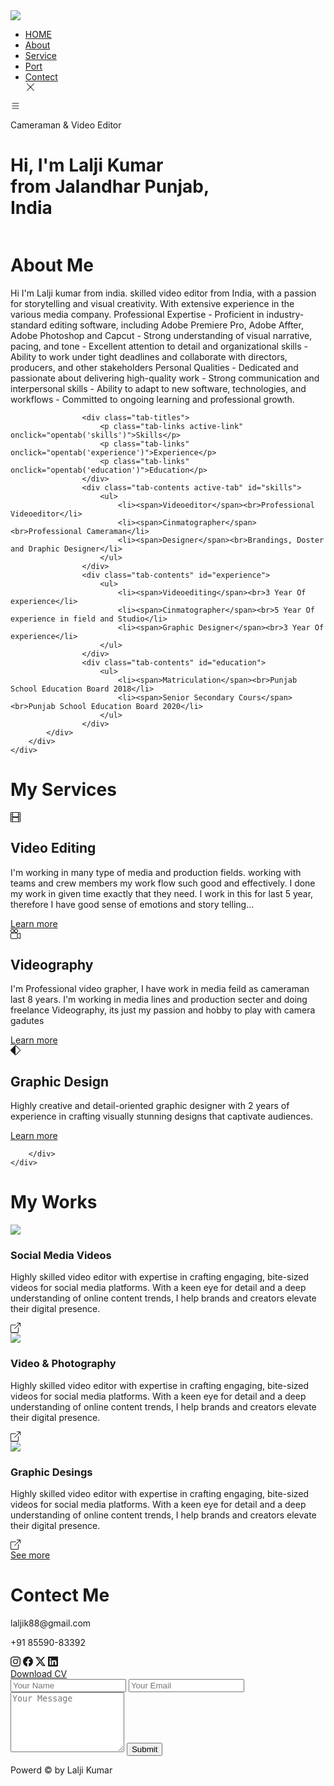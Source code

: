 <!DOCTYPE html>
<html lang="en">
<head>
    <meta charset="UTF-8">
    <meta http-equiv="X-UA-Comatible" content="IE=edge">
    <meta name="viewport" content="width=device-width, initial-scale=1.0"> 
    <title>Personal Portfolio Website</title>
    <link rel="stylesheet" href="style.css">    
</Head>
<body>
<div id="header">
    <div class="container">
        <nav>
             <img src="Images/mr logo.png" class="logo">
            <ul id="sidemenu"> 
                <li><a href="#header">HOME</a></li>
                <li><a href="#about">About</a></li>
                <li><a href="#services">Service</a></li>
                <li><a href="#portfolio">Port</a></li>
                <li><a href="#contact">Contect</a></li>
                <i class="fas" onclick="closemenu()"><svg xmlns="http://www.w3.org/2000/svg" width="16" height="16" fill="currentColor" class="bi bi-x-lg" viewBox="0 0 16 16">
                    <path d="M2.146 2.854a.5.5 0 1 1 .708-.708L8 7.293l5.146-5.147a.5.5 0 0 1 .708.708L8.707 8l5.147 5.146a.5.5 0 0 1-.708.708L8 8.707l-5.146 5.147a.5.5 0 0 1-.708-.708L7.293 8z"/>
                  </svg></i>
            </ul>
            <i class="fas" onclick="openmenu()"><svg xmlns="http://www.w3.org/2000/svg" width="16" height="16" fill="currentColor" class="bi bi-list" viewBox="0 0 16 16">
                <path fill-rule="evenodd" d="M2.5 12a.5.5 0 0 1 .5-.5h10a.5.5 0 0 1 0 1H3a.5.5 0 0 1-.5-.5m0-4a.5.5 0 0 1 .5-.5h10a.5.5 0 0 1 0 1H3a.5.5 0 0 1-.5-.5m0-4a.5.5 0 0 1 .5-.5h10a.5.5 0 0 1 0 1H3a.5.5 0 0 1-.5-.5"/>
              </svg></i>
        </nav>
        <div class="header-text">
            <p>Cameraman & Video Editor</p>
            <h1>Hi, I'm <span>Lalji Kumar</span><br>from Jalandhar Punjab,<br>India </h1>
        </div>
    </div>    
</div>
<!-- -----------about------------- -->
<div id="about">
    <div id="container">
        <div class="row">
            <div class="about-col-1">
                <img src="Images/userr.png" alt="">
            </div>
            <div class="about-col-2">
                <h1 class="sub-title">About Me</h1>
                <p>Hi I'm Lalji kumar from india. skilled video editor from India, with a passion for storytelling and visual creativity. With extensive experience in the various media company. 
                    Professional Expertise
                    - Proficient in industry-standard editing software, including Adobe Premiere Pro, Adobe Affter, Adobe Photoshop and Capcut
                    - Strong understanding of visual narrative, pacing, and tone
                    - Excellent attention to detail and organizational skills
                    - Ability to work under tight deadlines and collaborate with directors, producers, and other stakeholders
                    Personal Qualities
                    - Dedicated and passionate about delivering high-quality work
                    - Strong communication and interpersonal skills
                    - Ability to adapt to new software, technologies, and workflows
                    - Committed to ongoing learning and professional growth.</p>

                    <div class="tab-titles">
                        <p class="tab-links active-link" onclick="opentab('skills')">Skills</p>
                        <p class="tab-links" onclick="opentab('experience')">Experience</p>
                        <p class="tab-links" onclick="opentab('education')">Education</p>
                    </div> 
                    <div class="tab-contents active-tab" id="skills">
                        <ul>
                            <li><span>Videoeditor</span><br>Professional Videoeditor</li>
                            <li><span>Cinmatographer</span><br>Professional Cameraman</li>
                            <li><span>Designer</span><br>Brandings, Doster and Draphic Designer</li>
                        </ul>
                    </div>
                    <div class="tab-contents" id="experience">
                        <ul>
                            <li><span>Videoediting</span><br>3 Year Of experience</li>
                            <li><span>Cinmatographer</span><br>5 Year Of experience in field and Studio</li>
                            <li><span>Graphic Designer</span><br>3 Year Of experience</li>
                        </ul>
                    </div>
                    <div class="tab-contents" id="education">
                        <ul>
                            <li><span>Matriculation</span><br>Punjab School Education Board 2018</li>
                            <li><span>Senior Secondary Cours</span><br>Punjab School Education Board 2020</li>
                        </ul>
                    </div>
            </div>
        </div>
    </div>
</div>
<!-- ----------------services------------------- -->
 <div id="services">
    <div class="container">
        <h1 class="sub-title">My Services</h1>
        <div class="services-list">
            <div>
                <svg xmlns="http://www.w3.org/2000/svg" width="16" height="16" fill="currentColor" class="bi bi-film" viewBox="0 0 16 16">
                    <path d="M0 1a1 1 0 0 1 1-1h14a1 1 0 0 1 1 1v14a1 1 0 0 1-1 1H1a1 1 0 0 1-1-1zm4 0v6h8V1zm8 8H4v6h8zM1 1v2h2V1zm2 3H1v2h2zM1 7v2h2V7zm2 3H1v2h2zm-2 3v2h2v-2zM15 1h-2v2h2zm-2 3v2h2V4zm2 3h-2v2h2zm-2 3v2h2v-2zm2 3h-2v2h2z"/>
                  </svg>
                <h2>Video Editing</h2>
                <p>I'm working in many type of media and production fields.
                    working with teams and crew members my work flow such good and effectively.
                    I done my work in given time exactly that they need.
                    I work in this for last 5 year,
                    therefore I have good sense of emotions and story telling...</p>
                    <a href="#">Learn more</a>
            </div>
            <div>
                <svg xmlns="http://www.w3.org/2000/svg" width="16" height="16" fill="currentColor" class="bi bi-camera-reels" viewBox="0 0 16 16">
                    <path d="M6 3a3 3 0 1 1-6 0 3 3 0 0 1 6 0M1 3a2 2 0 1 0 4 0 2 2 0 0 0-4 0"/>
                    <path d="M9 6h.5a2 2 0 0 1 1.983 1.738l3.11-1.382A1 1 0 0 1 16 7.269v7.462a1 1 0 0 1-1.406.913l-3.111-1.382A2 2 0 0 1 9.5 16H2a2 2 0 0 1-2-2V8a2 2 0 0 1 2-2zm6 8.73V7.27l-3.5 1.555v4.35zM1 8v6a1 1 0 0 0 1 1h7.5a1 1 0 0 0 1-1V8a1 1 0 0 0-1-1H2a1 1 0 0 0-1 1"/>
                    <path d="M9 6a3 3 0 1 0 0-6 3 3 0 0 0 0 6M7 3a2 2 0 1 1 4 0 2 2 0 0 1-4 0"/>
                  </svg>
                <h2>Videography</h2>
                <p>I'm Professional video grapher, I have work in media feild as cameraman last 8 years.
                    I'm working in media lines and production secter and doing freelance Videography,
                    its just my passion and hobby to play with camera gadutes
                </p>
                    <a href="#">Learn more</a>
            </div>
            <div>
                <svg xmlns="http://www.w3.org/2000/svg" width="16" height="16" fill="currentColor" class="bi bi-diamond-half" viewBox="0 0 16 16">
                    <path d="M9.05.435c-.58-.58-1.52-.58-2.1 0L.436 6.95c-.58.58-.58 1.519 0 2.098l6.516 6.516c.58.58 1.519.58 2.098 0l6.516-6.516c.58-.58.58-1.519 0-2.098zM8 .989c.127 0 .253.049.35.145l6.516 6.516a.495.495 0 0 1 0 .7L8.35 14.866a.5.5 0 0 1-.35.145z"/>
                  </svg>
                <h2>Graphic Design</h2>
                <p>Highly creative and detail-oriented graphic designer with 2 years of experience in crafting visually stunning designs that captivate audiences.</p>
                    <a href="#">Learn more</a>
            </div>

        </div>
    </div>
 </div>
    <!-- --------------------------portfolio-------------------------- -->
     <div id="portfolio">
        <div class="container">
            <h1 class="sub-title">My Works</h1>
            <div class="work-list">
                <div class="work">
                    <img src="Images/Wort-1.png">
                    <div class="layer">
                        <h3>Social Media Videos</h3>
                        <p>Highly skilled video editor with expertise in crafting engaging, bite-sized videos for social media platforms.
                            With a keen eye for detail and a deep understanding of online content trends, I help brands and creators elevate their digital presence.
                        </p>
                        <a href="#"><svg xmlns="http://www.w3.org/2000/svg" width="16" height="16" fill="currentColor" class="bi bi-box-arrow-up-right" viewBox="0 0 16 16">
                            <path fill-rule="evenodd" d="M8.636 3.5a.5.5 0 0 0-.5-.5H1.5A1.5 1.5 0 0 0 0 4.5v10A1.5 1.5 0 0 0 1.5 16h10a1.5 1.5 0 0 0 1.5-1.5V7.864a.5.5 0 0 0-1 0V14.5a.5.5 0 0 1-.5.5h-10a.5.5 0 0 1-.5-.5v-10a.5.5 0 0 1 .5-.5h6.636a.5.5 0 0 0 .5-.5"/>
                            <path fill-rule="evenodd" d="M16 .5a.5.5 0 0 0-.5-.5h-5a.5.5 0 0 0 0 1h3.793L6.146 9.146a.5.5 0 1 0 .708.708L15 1.707V5.5a.5.5 0 0 0 1 0z"/>
                          </svg></a>
                    </div>
                </div>
                <div class="work">
                    <img src="Images/Wort-2.png">
                    <div class="layer">
                        <h3>Video & Photography</h3>
                        <p>Highly skilled video editor with expertise in crafting engaging, bite-sized videos for social media platforms.
                            With a keen eye for detail and a deep understanding of online content trends, I help brands and creators elevate their digital presence.
                        </p>
                        <a href="#"><svg xmlns="http://www.w3.org/2000/svg" width="16" height="16" fill="currentColor" class="bi bi-box-arrow-up-right" viewBox="0 0 16 16">
                            <path fill-rule="evenodd" d="M8.636 3.5a.5.5 0 0 0-.5-.5H1.5A1.5 1.5 0 0 0 0 4.5v10A1.5 1.5 0 0 0 1.5 16h10a1.5 1.5 0 0 0 1.5-1.5V7.864a.5.5 0 0 0-1 0V14.5a.5.5 0 0 1-.5.5h-10a.5.5 0 0 1-.5-.5v-10a.5.5 0 0 1 .5-.5h6.636a.5.5 0 0 0 .5-.5"/>
                            <path fill-rule="evenodd" d="M16 .5a.5.5 0 0 0-.5-.5h-5a.5.5 0 0 0 0 1h3.793L6.146 9.146a.5.5 0 1 0 .708.708L15 1.707V5.5a.5.5 0 0 0 1 0z"/>
                          </svg></i></a>
                    </div>
                </div>
                <div class="work">
                    <img src="Images/work-3.png">
                    <div class="layer">
                        <h3>Graphic Desings</h3>
                        <p>Highly skilled video editor with expertise in crafting engaging, bite-sized videos for social media platforms.
                            With a keen eye for detail and a deep understanding of online content trends, I help brands and creators elevate their digital presence.
                        </p>
                        <a href="#"><svg xmlns="http://www.w3.org/2000/svg" width="16" height="16" fill="currentColor" class="bi bi-box-arrow-up-right" viewBox="0 0 16 16">
                            <path fill-rule="evenodd" d="M8.636 3.5a.5.5 0 0 0-.5-.5H1.5A1.5 1.5 0 0 0 0 4.5v10A1.5 1.5 0 0 0 1.5 16h10a1.5 1.5 0 0 0 1.5-1.5V7.864a.5.5 0 0 0-1 0V14.5a.5.5 0 0 1-.5.5h-10a.5.5 0 0 1-.5-.5v-10a.5.5 0 0 1 .5-.5h6.636a.5.5 0 0 0 .5-.5"/>
                            <path fill-rule="evenodd" d="M16 .5a.5.5 0 0 0-.5-.5h-5a.5.5 0 0 0 0 1h3.793L6.146 9.146a.5.5 0 1 0 .708.708L15 1.707V5.5a.5.5 0 0 0 1 0z"/>
                          </svg></i></a>
                    </div>
                </div>
            </div>
            <a href="#" class="btn">See more</a>
        </div>
     </div>

<!-- ----------------------------contact---------------------- -->
 <div id="contact">
    <div class="container">
        <div class="row">
            <div class="contect-left">
                <h1 class="sub-title">Contect Me</h1>
                <p><i class="fa-solid fa-share-from-square"></i> laljik88@gmail.com</p>
                <p><i class="fa-solid fa-phone"></i> +91 85590-83392</p>
                <div class="social-icons">
                    <a href="https://www.instagram.com/sahni_boyz1/"><svg xmlns="http://www.w3.org/2000/svg" width="16" height="16" fill="currentColor" class="bi bi-instagram" viewBox="0 0 16 16">
                        <path d="M8 0C5.829 0 5.556.01 4.703.048 3.85.088 3.269.222 2.76.42a3.9 3.9 0 0 0-1.417.923A3.9 3.9 0 0 0 .42 2.76C.222 3.268.087 3.85.048 4.7.01 5.555 0 5.827 0 8.001c0 2.172.01 2.444.048 3.297.04.852.174 1.433.372 1.942.205.526.478.972.923 1.417.444.445.89.719 1.416.923.51.198 1.09.333 1.942.372C5.555 15.99 5.827 16 8 16s2.444-.01 3.298-.048c.851-.04 1.434-.174 1.943-.372a3.9 3.9 0 0 0 1.416-.923c.445-.445.718-.891.923-1.417.197-.509.332-1.09.372-1.942C15.99 10.445 16 10.173 16 8s-.01-2.445-.048-3.299c-.04-.851-.175-1.433-.372-1.941a3.9 3.9 0 0 0-.923-1.417A3.9 3.9 0 0 0 13.24.42c-.51-.198-1.092-.333-1.943-.372C10.443.01 10.172 0 7.998 0zm-.717 1.442h.718c2.136 0 2.389.007 3.232.046.78.035 1.204.166 1.486.275.373.145.64.319.92.599s.453.546.598.92c.11.281.24.705.275 1.485.039.843.047 1.096.047 3.231s-.008 2.389-.047 3.232c-.035.78-.166 1.203-.275 1.485a2.5 2.5 0 0 1-.599.919c-.28.28-.546.453-.92.598-.28.11-.704.24-1.485.276-.843.038-1.096.047-3.232.047s-2.39-.009-3.233-.047c-.78-.036-1.203-.166-1.485-.276a2.5 2.5 0 0 1-.92-.598 2.5 2.5 0 0 1-.6-.92c-.109-.281-.24-.705-.275-1.485-.038-.843-.046-1.096-.046-3.233s.008-2.388.046-3.231c.036-.78.166-1.204.276-1.486.145-.373.319-.64.599-.92s.546-.453.92-.598c.282-.11.705-.24 1.485-.276.738-.034 1.024-.044 2.515-.045zm4.988 1.328a.96.96 0 1 0 0 1.92.96.96 0 0 0 0-1.92m-4.27 1.122a4.109 4.109 0 1 0 0 8.217 4.109 4.109 0 0 0 0-8.217m0 1.441a2.667 2.667 0 1 1 0 5.334 2.667 2.667 0 0 1 0-5.334"/>
                      </svg></a>
                    <a href="https://www.facebook.com/profile.php?id=100007106526311"><svg xmlns="http://www.w3.org/2000/svg" width="16" height="16" fill="currentColor" class="bi bi-facebook" viewBox="0 0 16 16">
                        <path d="M16 8.049c0-4.446-3.582-8.05-8-8.05C3.58 0-.002 3.603-.002 8.05c0 4.017 2.926 7.347 6.75 7.951v-5.625h-2.03V8.05H6.75V6.275c0-2.017 1.195-3.131 3.022-3.131.876 0 1.791.157 1.791.157v1.98h-1.009c-.993 0-1.303.621-1.303 1.258v1.51h2.218l-.354 2.326H9.25V16c3.824-.604 6.75-3.934 6.75-7.951"/>
                      </svg></a>
                    <a href="https://x.com/laljik88"><svg xmlns="http://www.w3.org/2000/svg" width="16" height="16" fill="currentColor" class="bi bi-twitter-x" viewBox="0 0 16 16">
                        <path d="M12.6.75h2.454l-5.36 6.142L16 15.25h-4.937l-3.867-5.07-4.425 5.07H.316l5.733-6.57L0 .75h5.063l3.495 4.633L12.601.75Zm-.86 13.028h1.36L4.323 2.145H2.865z"/>
                      </svg></a>  
                    <a href="https://www.linkedin.com/in/lalji-kumar-6b807433b/"><svg xmlns="http://www.w3.org/2000/svg" width="16" height="16" fill="currentColor" class="bi bi-linkedin" viewBox="0 0 16 16">
                        <path d="M0 1.146C0 .513.526 0 1.175 0h13.65C15.474 0 16 .513 16 1.146v13.708c0 .633-.526 1.146-1.175 1.146H1.175C.526 16 0 15.487 0 14.854zm4.943 12.248V6.169H2.542v7.225zm-1.2-8.212c.837 0 1.358-.554 1.358-1.248-.015-.709-.52-1.248-1.342-1.248S2.4 3.226 2.4 3.934c0 .694.521 1.248 1.327 1.248zm4.908 8.212V9.359c0-.216.016-.432.08-.586.173-.431.568-.878 1.232-.878.869 0 1.216.662 1.216 1.634v3.865h2.401V9.25c0-2.22-1.184-3.252-2.764-3.252-1.274 0-1.845.7-2.165 1.193v.025h-.016l.016-.025V6.169h-2.4c.03.678 0 7.225 0 7.225z"/>
                      </svg></a>                 
                    <a href="https://www.facebook.com/flaticon" class="icon icon--facebook bg__social--facebook" title="Facebook" target="_blank" rel="noreferrer noopener"></a>                  
                </div>
                <a href="Images/Lalji Kumar CV.pdf" download class="btn btn2">Download CV</a>
            </div>                       
            <div class="contect-right">
                <form name="submit-to-google-sheet">
                    <input type="text" name="Name" placeholder="Your Name" required>
                    <input type="email" name="Email" placeholder="Your Email"required>
                    <textarea name="Message" rows="6" placeholder="Your Message"></textarea>
                    <button type="submit" class="btn btn2">Submit</button>
                </form>
                <span id="msg"></span>
            </div>
        </div>
    </div>
    <div class="copyright">
        <p>Powerd © by Lalji Kumar</p>
    </div>
 </div>

<script>

    var tablinks = document.getElementsByClassName("tab-links");
    var tabcontents = document.getElementsByClassName("tab-contents");
    
    function opentab(tabname){
        for(tablink of tablinks){
            tablink.classList.remove("active-link");
        }
        for(tabcontent of tabcontents){
            tabcontent.classList.remove("active-tab");
        }
        event.currentTarget.classList.add("active-link");
        document.getElementById(tabname).classList.add("active-tab")
    }

</script>

<script>

    var sidemenu = document.getElementById("sidemenu");


    function openmenu(){
        sidemenu.style.right += "0";
    }
    function closemenu(){
        sidemenu.style.right = "-200px";
    }


</script>
<form name="submit-to-google-sheet">
    <script>
    const scriptURL = 'https://script.google.com/macros/s/AKfycbwiNM7vUEvSfW-lfacnYsYk55QdYLyEk6iH3PlETmMyr9YjVs8o92Dpe-G6YazWcl69/exec'
    const form = document.forms['submit-to-google-sheet']
    const msg = document.getElementById("msg")
  
    form.addEventListener('submit', e => {
      e.preventDefault()
      fetch(scriptURL, { method: 'POST', body: new FormData(form)})
        .then(response => {
            msg.innerHTML = "Massage sent successfully"
            setTimeout(function (){
                msg.innerHTML= ""
            },5000)
            Form.reset()
        })
        .catch(error => console.error('Error!', error.message))
    })
  </script>
</body>
</html>

    





























